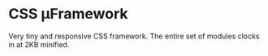 # CSS μFramework
Very tiny and responsive CSS framework. The entire set of modules clocks in at 2KB minified.
